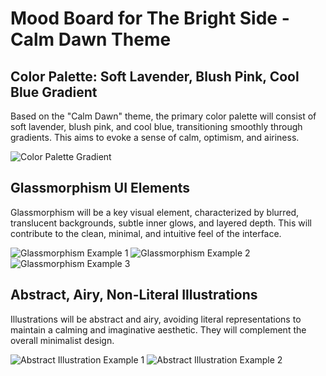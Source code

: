 # Mood Board for The Bright Side - Calm Dawn Theme

## Color Palette: Soft Lavender, Blush Pink, Cool Blue Gradient

Based on the "Calm Dawn" theme, the primary color palette will consist of soft lavender, blush pink, and cool blue, transitioning smoothly through gradients. This aims to evoke a sense of calm, optimism, and airiness.




![Color Palette Gradient](https://private-us-east-1.manuscdn.com/sessionFile/SKgYXlpftGh3rfIukiyWLh/sandbox/NLzKIi70UMQMPDio8QD52D-images_1755135438482_na1fn_L2hvbWUvdWJ1bnR1L3VwbG9hZC9zZWFyY2hfaW1hZ2VzLzJXWkJFVG5ReHRHeg.jpg?Policy=eyJTdGF0ZW1lbnQiOlt7IlJlc291cmNlIjoiaHR0cHM6Ly9wcml2YXRlLXVzLWVhc3QtMS5tYW51c2Nkbi5jb20vc2Vzc2lvbkZpbGUvU0tnWVhscGZ0R2gzcmZJdWtpeVdMaC9zYW5kYm94L05MektJaTcwVU1RTVBEaW84UUQ1MkQtaW1hZ2VzXzE3NTUxMzU0Mzg0ODJfbmExZm5fTDJodmJXVXZkV0oxYm5SMUwzVndiRzloWkM5elpXRnlZMmhmYVcxaFoyVnpMekpYV2tKRlZHNVJlSFJIZWcuanBnIiwiQ29uZGl0aW9uIjp7IkRhdGVMZXNzVGhhbiI6eyJBV1M6RXBvY2hUaW1lIjoxNzk4NzYxNjAwfX19XX0_&Key-Pair-Id=K2HSFNDJXOU9YS&Signature=fLrMOP8MCqMDsUctPvg376ob2VpjgMgOkmSm5UC-GmDzW89NZ5fcV8hP66SXNCV~JzFf6Rcu9noQVTh0gWa2JfD2o3lmLzmNa1gsZgxfFC1atflezz7zG9kHCU-JjVwr6GxAx7Erm4GBdwR2FnXuQRdZzkSnhC9Z5h1XE5SgKwsfMQGCcLpyOlOOlW3gGRPGBW4LkzUysLnrExZIAsDS7AgfOlCamCOPzQtVHMVc4DHSBIIzAZFZXIlPWpHIgMStPyOGQQUlzt-09MU8LdWfr3sDfxKEyBCwQNUZc1ZNWEsqt3C4iLUdx8sCLFUZmBjjfxApPolfmJCQIx9yabq3UQ__)




## Glassmorphism UI Elements

Glassmorphism will be a key visual element, characterized by blurred, translucent backgrounds, subtle inner glows, and layered depth. This will contribute to the clean, minimal, and intuitive feel of the interface.




![Glassmorphism Example 1](https://private-us-east-1.manuscdn.com/sessionFile/SKgYXlpftGh3rfIukiyWLh/sandbox/NLzKIi70UMQMPDio8QD52D-images_1755135438482_na1fn_L2hvbWUvdWJ1bnR1L3VwbG9hZC9zZWFyY2hfaW1hZ2VzL3Y2NWRaTTBTV2RsZw.jpg?Policy=eyJTdGF0ZW1lbnQiOlt7IlJlc291cmNlIjoiaHR0cHM6Ly9wcml2YXRlLXVzLWVhc3QtMS5tYW51c2Nkbi5jb20vc2Vzc2lvbkZpbGUvU0tnWVhscGZ0R2gzcmZJdWtpeVdMaC9zYW5kYm94L05MektJaTcwVU1RTVBEaW84UUQ1MkQtaW1hZ2VzXzE3NTUxMzU0Mzg0ODJfbmExZm5fTDJodmJXVXZkV0oxYm5SMUwzVndiRzloWkM5elpXRnlZMmhmYVcxaFoyVnpMM1kyTldSYVRUQlRWMlJzWncuanBnIiwiQ29uZGl0aW9uIjp7IkRhdGVMZXNzVGhhbiI6eyJBV1M6RXBvY2hUaW1lIjoxNzk4NzYxNjAwfX19XX0_&Key-Pair-Id=K2HSFNDJXOU9YS&Signature=US0Q5QwF7pGcbUeV1q4hE3gDmnul3W8kgGthQExG7JHV94JL3wZmpKHHyPKUyaTuVIt2zQCc4G8eDf6tiHO3PymX9ifV2TEU1BZpNaKT2Ts7gz49909INqxmHNjdxRjs2z9FSeURBcBNd8PlB8Ldg~4sChbl8-2B-p9ksgOFd0lfHnytgtvrbW4mI-5KYzo9znQs9rBlDcvmbml9qGL~61Z-4yTeiRcLTdTi38kBoY-OidUva3xOFp8SA6zQpPEWSp2LG-wZaETBaiH3FZQefEYxFUOEyW5fx9mBYHkWbzbQ9SMXOV0gXhU4bJfPEIbp9JC4D9BaPlyBOzmxgveheA__)
![Glassmorphism Example 2](https://private-us-east-1.manuscdn.com/sessionFile/SKgYXlpftGh3rfIukiyWLh/sandbox/NLzKIi70UMQMPDio8QD52D-images_1755135438483_na1fn_L2hvbWUvdWJ1bnR1L3VwbG9hZC9zZWFyY2hfaW1hZ2VzL29yd2JFQkNuWUs5cg.jpg?Policy=eyJTdGF0ZW1lbnQiOlt7IlJlc291cmNlIjoiaHR0cHM6Ly9wcml2YXRlLXVzLWVhc3QtMS5tYW51c2Nkbi5jb20vc2Vzc2lvbkZpbGUvU0tnWVhscGZ0R2gzcmZJdWtpeVdMaC9zYW5kYm94L05MektJaTcwVU1RTVBEaW84UUQ1MkQtaW1hZ2VzXzE3NTUxMzU0Mzg0ODNfbmExZm5fTDJodmJXVXZkV0oxYm5SMUwzVndiRzloWkM5elpXRnlZMmhmYVcxaFoyVnpMMjl5ZDJKRlFrTnVXVXM1Y2cuanBnIiwiQ29uZGl0aW9uIjp7IkRhdGVMZXNzVGhhbiI6eyJBV1M6RXBvY2hUaW1lIjoxNzk4NzYxNjAwfX19XX0_&Key-Pair-Id=K2HSFNDJXOU9YS&Signature=OITWWg~AjpWd~BuGkzNy1cUJoZt3T1U6S1xGsqWOwGFlE3pW276eCkXwEULeELlHxn-Scdzcd6UUTodr7UbHWWRns28SvvJJhi3EAdAPoFLFdDrJAZrDV3v4O0h6JPlrgg9Furuastau9q6PnbhO48XUiCuNMJvhNEml-TslBhTAUpUVd2xUb2MYCsYARL2I2~Tvq1xQERsPlzo-8VSWRd5FiGwDLewdbCY9as7XTDMauU84VsoafcPlCNhC9aZDpsY-wFq5zJ26gjmcvFCul9ZJvpx4oQ4TdD5x8uBCjFHftltHV6sh9xU-h~~j-hmKDm5uS89QVJJXmFXgDRhnlg__)
![Glassmorphism Example 3](https://private-us-east-1.manuscdn.com/sessionFile/SKgYXlpftGh3rfIukiyWLh/sandbox/NLzKIi70UMQMPDio8QD52D-images_1755135438483_na1fn_L2hvbWUvdWJ1bnR1L3VwbG9hZC9zZWFyY2hfaW1hZ2VzL0Mwazd4ZHVwT29iQw.jpg?Policy=eyJTdGF0ZW1lbnQiOlt7IlJlc291cmNlIjoiaHR0cHM6Ly9wcml2YXRlLXVzLWVhc3QtMS5tYW51c2Nkbi5jb20vc2Vzc2lvbkZpbGUvU0tnWVhscGZ0R2gzcmZJdWtpeVdMaC9zYW5kYm94L05MektJaTcwVU1RTVBEaW84UUQ1MkQtaW1hZ2VzXzE3NTUxMzU0Mzg0ODNfbmExZm5fTDJodmJXVXZkV0oxYm5SMUwzVndiRzloWkM5elpXRnlZMmhmYVcxaFoyVnpMME13YXpkNFpIVndUMjlpUXcuanBnIiwiQ29uZGl0aW9uIjp7IkRhdGVMZXNzVGhhbiI6eyJBV1M6RXBvY2hUaW1lIjoxNzk4NzYxNjAwfX19XX0_&Key-Pair-Id=K2HSFNDJXOU9YS&Signature=DCfG4w~CvBdJsxn-AWu1dwXne2DFGRyKgZCZo~VuPLOsT8DQtoUGVBz4pSzNdgmrnBleft3Kn8AzdiR8cdHBiSftOpsYDGjgaXnWRzj5VLbY3V20zO51p3sYkGledn91d8JuH42ekCEluz4EVnOV92SHicneYrDqY3zFP5rpHCUGqp42GX9Ko92BR65AVVuEGqsJD1EShZz~e~at9IKEQ4W5ioCnLcgIvoc9G8vSE~HoOiTxocevHNASIbdabyD4yKCmI6n3RzwTx46WTMCSR9lKPiTvQrQuOkbPSEImWjC0LZ1-YoI8ITBOHHSQfPQ6ypk9rNxPL-geL38VSE~SQw__)




## Abstract, Airy, Non-Literal Illustrations

Illustrations will be abstract and airy, avoiding literal representations to maintain a calming and imaginative aesthetic. They will complement the overall minimalist design.




![Abstract Illustration Example 1](https://private-us-east-1.manuscdn.com/sessionFile/SKgYXlpftGh3rfIukiyWLh/sandbox/NLzKIi70UMQMPDio8QD52D-images_1755135438484_na1fn_L2hvbWUvdWJ1bnR1L3VwbG9hZC9zZWFyY2hfaW1hZ2VzL05rSWFpWnZ2ZUJkQw.jpg?Policy=eyJTdGF0ZW1lbnQiOlt7IlJlc291cmNlIjoiaHR0cHM6Ly9wcml2YXRlLXVzLWVhc3QtMS5tYW51c2Nkbi5jb20vc2Vzc2lvbkZpbGUvU0tnWVhscGZ0R2gzcmZJdWtpeVdMaC9zYW5kYm94L05MektJaTcwVU1RTVBEaW84UUQ1MkQtaW1hZ2VzXzE3NTUxMzU0Mzg0ODRfbmExZm5fTDJodmJXVXZkV0oxYm5SMUwzVndiRzloWkM5elpXRnlZMmhmYVcxaFoyVnpMMDVyU1dGcFduWjJaVUprUXcuanBnIiwiQ29uZGl0aW9uIjp7IkRhdGVMZXNzVGhhbiI6eyJBV1M6RXBvY2hUaW1lIjoxNzk4NzYxNjAwfX19XX0_&Key-Pair-Id=K2HSFNDJXOU9YS&Signature=iC~xXFC91lk9My8FOoDU5wiQHOO~5PSrUtwZv33SNiAQFlwUslHC6FtDnWjymZ5tNVdng1bEM9ykqkIA1-SPwG7zXssVRWDCz4G7uGhKaFaxEj3J0qX0~uAfgAExKsfTOs~shU4nkBUUKDEbkLKwkdTn-OMBML4ulvjNRyp7GTOgaK5wwgV4ZUFhchTcrhZ~9jX-qch4dDg0tUTo3ODFksVgEqiDrYII6XdxeQXT3RkRx7ZDrKXAzT-Hv5lpWFShlc0xIEAfPoKkd-3-2jv3rvci1R3anYufT8DV0xOqbS56bNsCSqghUz33TKoBVTkLD83D9s4Etw97WI4E9kkSqg__)
![Abstract Illustration Example 2](https://private-us-east-1.manuscdn.com/sessionFile/SKgYXlpftGh3rfIukiyWLh/sandbox/NLzKIi70UMQMPDio8QD52D-images_1755135438484_na1fn_L2hvbWUvdWJ1bnR1L3VwbG9hZC9zZWFyY2hfaW1hZ2VzL2pxRjFZMlJrNHp2eQ.jpeg?Policy=eyJTdGF0ZW1lbnQiOlt7IlJlc291cmNlIjoiaHR0cHM6Ly9wcml2YXRlLXVzLWVhc3QtMS5tYW51c2Nkbi5jb20vc2Vzc2lvbkZpbGUvU0tnWVhscGZ0R2gzcmZJdWtpeVdMaC9zYW5kYm94L05MektJaTcwVU1RTVBEaW84UUQ1MkQtaW1hZ2VzXzE3NTUxMzU0Mzg0ODRfbmExZm5fTDJodmJXVXZkV0oxYm5SMUwzVndiRzloWkM5elpXRnlZMmhmYVcxaFoyVnpMMnB4UmpGWk1sSnJOSHAyZVEuanBlZyIsIkNvbmRpdGlvbiI6eyJEYXRlTGVzc1RoYW4iOnsiQVdTOkVwb2NoVGltZSI6MTc5ODc2MTYwMH19fV19&Key-Pair-Id=K2HSFNDJXOU9YS&Signature=XOmirLx-fOHd81KIyR-5ZTHKIXAQzoXISAGy48KEv~fMJQSeCTlwOVATIs~yiFhFrKIE6RMvD3Sfcw2~VjVJO7T4yr-74b6xEasJVI2qaJEhW19hIjqsxfg4wmuirst4KCEB8EdRuGcvpVdoH6tLet3K4m77elu4zabmLIlslWbrm1t5l0241~Hj7lxEF-Wq6qp8GkXS98VdSnSXt3AiKLFW1OsnOz9EY1aAXG~DLzYWFRXT6vZo8mFQsYN7zRzNbZQHu5GnLs1wueRzpRsaKZ4zC4LLuIC~bArexJUUuVaSlo6eT4pFqBZCqxqkKdxc7KYkaSxKVx49NQlMo2xetw__)



